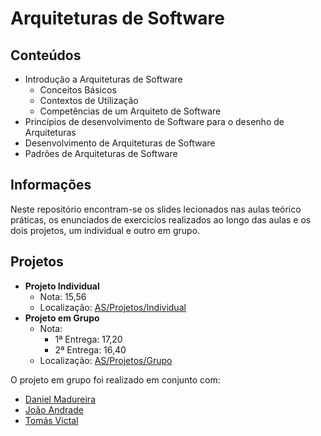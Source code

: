 # Arquiteturas de Software

## Conteúdos

- Introdução a Arquiteturas de Software
    - Conceitos Básicos
    - Contextos de Utilização
    - Competências de um Arquiteto de Software
- Princípios de desenvolvimento de Software para o desenho de Arquiteturas
- Desenvolvimento de Arquiteturas de Software
- Padrões de Arquiteturas de Software

## Informações 

Neste repositório encontram-se os slides lecionados nas aulas teórico práticas, os enunciados de exercicíos realizados ao longo das aulas e os dois projetos, um individual e outro em grupo.

## Projetos

- **Projeto Individual**
    - Nota: 15,56
    - Localização: [AS/Projetos/Individual](./Projetos/Individual/)
- **Projeto em Grupo**
    - Nota: 
        - 1ª Entrega: 17,20
        - 2ª Entrega: 16,40
    - Localização: [AS/Projetos/Grupo](./Projetos/Grupo/)

O projeto em grupo foi realizado em conjunto com:

- [Daniel Madureira](https://github.com/Dan1m4D)
- [João Andrade](https://github.com/WildBunnie)
- [Tomás Victal](https://github.com/fungame2270)
